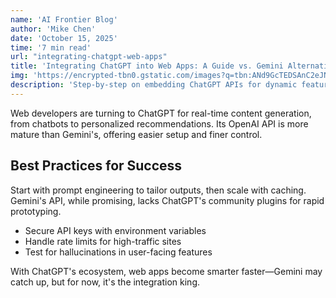```yaml
---
name: 'AI Frontier Blog'
author: 'Mike Chen'
date: 'October 15, 2025'
time: '7 min read'
url: "integrating-chatgpt-web-apps"
title: 'Integrating ChatGPT into Web Apps: A Guide vs. Gemini Alternatives'
img: 'https://encrypted-tbn0.gstatic.com/images?q=tbn:ANd9GcTEDSAnC2eJNbiSyvzeLxC5x2VeJuEbhNk0Lw&s'
description: 'Step-by-step on embedding ChatGPT APIs for dynamic features, and why it edges out Gemini for developer-friendly integrations.'
---
```



Web developers are turning to ChatGPT for real-time content generation, from chatbots to personalized recommendations. Its OpenAI API is more mature than Gemini's, offering easier setup and finer control.

## Best Practices for Success

Start with prompt engineering to tailor outputs, then scale with caching. Gemini's API, while promising, lacks ChatGPT's community plugins for rapid prototyping.

- Secure API keys with environment variables
- Handle rate limits for high-traffic sites
- Test for hallucinations in user-facing features

With ChatGPT's ecosystem, web apps become smarter faster—Gemini may catch up, but for now, it's the integration king.